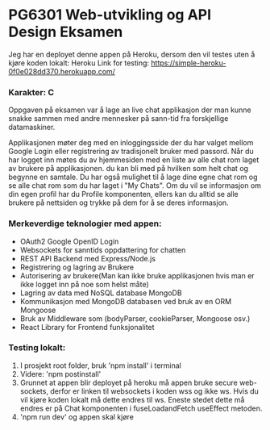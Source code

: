 # PG6301 Web-utvikling og API Design Eksamen

Jeg har en deployet denne appen på Heroku, dersom den vil testes uten å kjøre koden lokalt:
Heroku Link for testing: https://simple-heroku-0f0e028dd370.herokuapp.com/

### Karakter: C

Oppgaven på eksamen var å lage an live chat applikasjon der man kunne snakke sammen med andre mennesker på sann-tid fra forskjellige datamaskiner.

Applikasjonen møter deg med en inloggingsside der du har valget mellom Google Login eller registrering av tradisjonelt bruker med passord. Når du har logget inn møtes du av hjemmesiden med en liste av alle chat rom laget av brukere på applikasjonen. du kan bli med på hvilken som helt chat og begynne en samtale. Du har også mulighet til å lage dine egne chat rom og se alle chat rom som du har laget i "My Chats". Om du vil se informasjon om din egen profil har du Profile komponenten, ellers kan du alltid se alle brukere på nettsiden og trykke på dem for å se deres informasjon.

### Merkeverdige teknologier med appen:
- OAuth2 Google OpenID Login
- Websockets for sanntids oppdattering for chatten
- REST API Backend med Express/Node.js
- Registrering og lagring av Brukere
- Autorisering av brukere(Man kan ikke bruke applikasjonen hvis man er ikke logget inn på noe som helst måte)
- Lagring av data med NoSQL database MongoDB
- Kommunikasjon med MongoDB databasen ved bruk av en ORM Mongoose
- Bruk av Middleware som (bodyParser, cookieParser, Mongoose osv.)
- React Library for Frontend funksjonalitet

### Testing lokalt:

1. I prosjekt root folder, bruk 'npm install' i terminal
2. Videre: 'npm postinstall'
3. Grunnet at appen blir deployet på heroku må appen bruke secure web-sockets, derfor er linken til websockets i koden wss og ikke ws. Hvis du vil kjøre koden lokalt må dette endres til ws. Eneste stedet dette må endres er på Chat komponenten i fuseLoadandFetch useEffect metoden.
4. 'npm run dev' og appen skal kjøre
